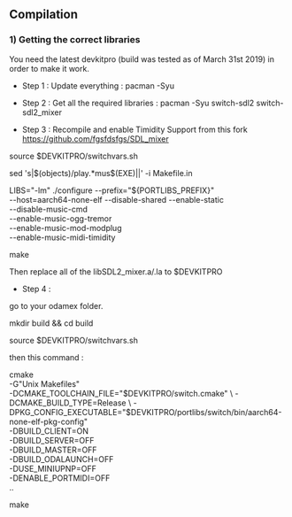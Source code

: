 ## Compilation

### 1) Getting the correct libraries
You need the latest devkitpro (build was tested as of March 31st 2019) in order to make it work.

- Step 1 : Update everything : 
pacman -Syu 

- Step 2 : Get all the required libraries :
pacman -Syu switch-sdl2 switch-sdl2_mixer

- Step 3 : Recompile and enable Timidity Support from this fork
https://github.com/fgsfdsfgs/SDL_mixer

source $DEVKITPRO/switchvars.sh

sed 's|\$(objects)/play.*mus\$(EXE)||' -i Makefile.in

  LIBS="-lm" ./configure --prefix="${PORTLIBS_PREFIX}" \
    --host=aarch64-none-elf --disable-shared --enable-static \
    --disable-music-cmd \
    --enable-music-ogg-tremor \
	--enable-music-mod-modplug \
	--enable-music-midi-timidity
	
make 

Then replace all of the libSDL2_mixer.a/.la to $DEVKITPRO

- Step 4 :

go to your odamex folder. 

mkdir build && cd build

source $DEVKITPRO/switchvars.sh

then this command :

cmake \
-G"Unix Makefiles" \
-DCMAKE_TOOLCHAIN_FILE="$DEVKITPRO/switch.cmake" \
-DCMAKE_BUILD_TYPE=Release \
-DPKG_CONFIG_EXECUTABLE="$DEVKITPRO/portlibs/switch/bin/aarch64-none-elf-pkg-config" \
-DBUILD_CLIENT=ON \
-DBUILD_SERVER=OFF \
-DBUILD_MASTER=OFF \
-DBUILD_ODALAUNCH=OFF \
-DUSE_MINIUPNP=OFF \
-DENABLE_PORTMIDI=OFF \
..

make



